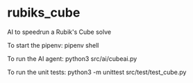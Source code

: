 # rubiks_cube
AI to speedrun a Rubik's Cube solve

To start the pipenv:
pipenv shell

To run the AI agent:
python3 src/ai/cubeai.py

To run the unit tests:
python3 -m unittest src/test/test_cube.py